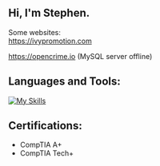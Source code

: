 ## Hi, I'm Stephen.

Some websites:
<br />
https://ivypromotion.com

https://opencrime.io (MySQL server offline)


##  Languages and Tools:
[![My Skills](https://skillicons.dev/icons?i=cpp,js,python,react,express,mysql,azure,html,css)](https://skillicons.dev)


##  Certifications:
- CompTIA A+
- CompTIA Tech+
<!--
**winnmurray/winnmurray** is a ✨ _special_ ✨ repository because its `README.md` (this file) appears on your GitHub profile.

Here are some ideas to get you started:

- 🔭 I’m currently working on ...
- 🌱 I’m currently learning ...
- 👯 I’m looking to collaborate on ...
- 🤔 I’m looking for help with ...
- 💬 Ask me about ...
- 📫 How to reach me: ...
- 😄 Pronouns: ...
- ⚡ Fun fact: ...
-->

